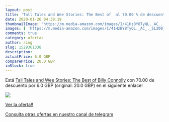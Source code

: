 ```yaml
---
layout: post
title: 'Tall Tales and Wee Stories: The Best of  al 70.00 % de descuento'
date: 2020-01-26 04:39:19
thumbnailImage: 'https://m.media-amazon.com/images/I/41HzBY8TyQL._AC_._SL200_.jpg'
images: [ 'https://m.media-amazon.com/images/I/41HzBY8TyQL._AC_._SL200_.jpg' ]
comments: true
category: ofertas
author: ring
slug: 1529361338
description:
actualPrice: 6.0 GBP
comparePrice: 20.0 GBP
inStock: true
---
```


Está [Tall Tales and Wee Stories: The Best of Billy Connolly](https://www.amazon.co.uk/dp/1529361338/?tag=redken01-21) con 70.00 de descuento por 6.0 GBP (original: 20.0 GBP) en el siguiente enlace!

[![](https://m.media-amazon.com/images/I/41HzBY8TyQL._AC_._SL200_.jpg)](https://www.amazon.co.uk/dp/1529361338/?tag=redken01-21)

[Ver la oferta!!](https://www.amazon.co.uk/dp/1529361338/?tag=redken01-21)

[Consulta otras ofertas en nuestro canal de telegram](https://t.me/s/ofertas25)
